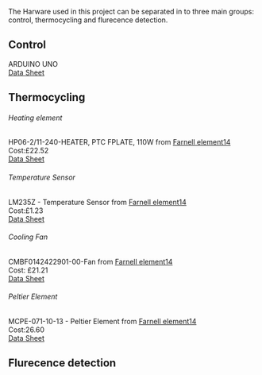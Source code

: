 The Harware used in this project can be separated in to three main groups: control, thermocycling and flurecence detection. 

## Control
ARDUINO UNO  
[Data Sheet](Data20%sheets/Arduino.pdf)

## Thermocycling
###### Heating element
HP06-2/11-240-HEATER, PTC FPLATE, 110W  from [Farnell element14](http://uk.farnell.com/dbk/hp06-2-11-240/heater-ptc-fplate-110w/dp/4408433?ost=HP06-2%2F11-240+-++HEATER%2C+PTC+FPLATE%2C+110W&iscrfnonsku=false&ddkey=http%3Aen-GB%2FElement14_United_Kingdom%2Fsearch)  
Cost:£22.52  
[Data Sheet](Data20%sheets/HEATER.pdf)
###### Temperature Sensor
LM235Z -  Temperature Sensor from [Farnell element14](http://uk.farnell.com/stmicroelectronics/lm235z/ic-temp-sensor-adj-to92/dp/1564366?ost=LM235Z+-++Temperature+Sensor&iscrfnonsku=false&ddkey=http%3Aen-GB%2FElement14_United_Kingdom%2Fsearch)  
Cost:£1.23  
[Data Sheet](Data%20sheets/Temperature%20Sensor.pdf)
###### Cooling Fan
CMBF0142422901-00-Fan from [Farnell element14](http://uk.farnell.com/malico/cmbf0142422901-00/cooler-bga-42-5x42-5mm/dp/1373243?ost=CMBF0142422901-00+-++Fan&iscrfnonsku=false&ddkey=http%3Aen-GB%2FElement14_United_Kingdom%2Fsearch)  
Cost: £21.21  
[Data Sheet](Hardware/Data%20sheets/Fan.pdf)
###### Peltier Element
MCPE-071-10-13 -  Peltier Element from [Farnell element14](http://uk.farnell.com/multicomp/mcpe-071-10-13/peltier-cooler-19-1w/dp/1639748?ost=MCPE-071-10-13+-++Peltier+Element&iscrfnonsku=false&ddkey=http%3Aen-GB%2FElement14_United_Kingdom%2Fsearch)  
Cost:26.60  
[Data Sheet](Data%20sheets/Peltier%20Element.pdf)

## Flurecence detection
